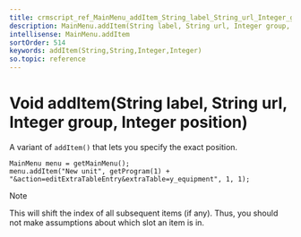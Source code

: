 ```yaml
---
title: crmscript_ref_MainMenu_addItem_String_label_String_url_Integer_group_Integer_position
description: MainMenu.addItem(String label, String url, Integer group, Integer position)
intellisense: MainMenu.addItem
sortOrder: 514
keywords: addItem(String,String,Integer,Integer)
so.topic: reference
---
```


# Void addItem(String label, String url, Integer group, Integer position)

A variant of `addItem()` that lets you specify the exact position.

```crmscript
MainMenu menu = getMainMenu();
menu.addItem("New unit", getProgram(1) + "&action=editExtraTableEntry&extraTable=y_equipment", 1, 1);
```

> [!NOTE]
> This will shift the index of all subsequent items (if any). Thus, you should not make assumptions about which slot an item is in.
